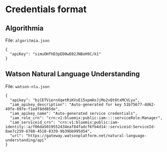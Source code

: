 # Credentials format

## Algorithmia

File: `algoritmia.json`

```
{
  "apiKey": "simuOHfhD3pED0wE02JNBoH9C/k1"
}
```

## Watson Natural Language Understanding

File: `watson-nlu.json`

```
{
  "apikey": "biCETViernXqetRiKVsE15xpmHsJjMo2vQt0txMCVLyu",
  "iam_apikey_description": "Auto-generated for key 51b75677-dd62-49fe-897e-f1edf8dd85de",
  "iam_apikey_name": "Auto-generated service credentials",
  "iam_role_crn": "crn:v1:bluemix:public:iam::::serviceRole:Manager",
  "iam_serviceid_crn": "crn:v1:bluemix:public:iam-identity::a/f06da5019552434eaf84fadcf6fb4d14::serviceid:ServiceId-8ae7c259-6788-4518-8339-9b39bb995d54",
  "url": "https://gateway.watsonplatform.net/natural-language-understanding/api"
}

```
